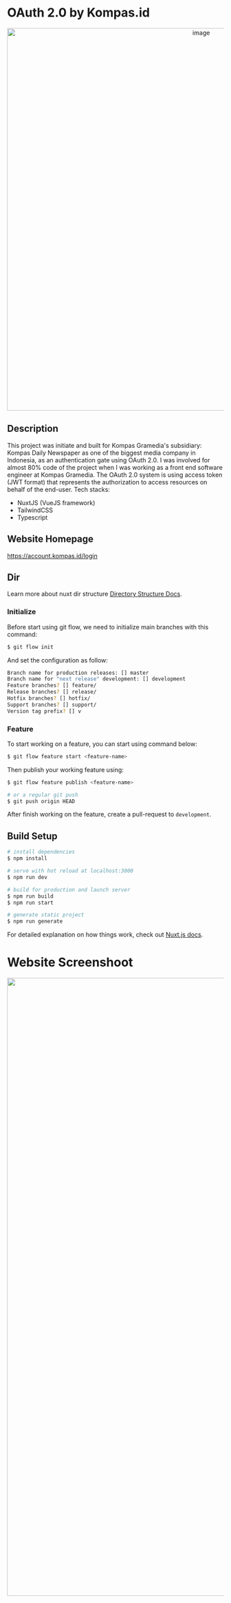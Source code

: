 # OAuth 2.0 by Kompas.id 

<p align="center">
<img width="887" alt="image" src="https://user-images.githubusercontent.com/44907916/209456314-3f8d5092-8df7-4eb4-b763-c6fa9338fc1a.png">
</p>

## Description
This project was initiate and built for Kompas Gramedia's subsidiary: Kompas Daily Newspaper as one of the biggest media company in Indonesia, as an authentication gate using OAuth 2.0. I was involved for almost 80% code of the project when I was working as a front end software engineer at Kompas Gramedia.
The OAuth 2.0 system is using access token (JWT format) that represents the authorization to access resources on behalf of the end-user.
Tech stacks:
- NuxtJS (VueJS framework)
- TailwindCSS
- Typescript

## Website Homepage
https://account.kompas.id/login

## Dir
Learn more about nuxt dir structure [Directory Structure Docs](/docs/2.x/directory-structure/nuxt).
### Initialize
Before start using git flow, we need to initialize main branches with this command:
```sh
$ git flow init
```
And set the configuration as follow:

```sh
Branch name for production releases: [] master
Branch name for "next release" development: [] development
Feature branches? [] feature/
Release branches? [] release/
Hotfix branches? [] hotfix/
Support branches? [] support/
Version tag prefix? [] v
```
### Feature
To start working on a feature, you can start using command below:

```sh
$ git flow feature start <feature-name>
```

Then publish your working feature using:
```sh
$ git flow feature publish <feature-name>

# or a regular git push
$ git push origin HEAD
```

After finish working on the feature, create a pull-request to `development`.

## Build Setup

```bash
# install dependencies
$ npm install

# serve with hot reload at localhost:3000
$ npm run dev

# build for production and launch server
$ npm run build
$ npm run start

# generate static project
$ npm run generate
```

For detailed explanation on how things work, check out [Nuxt.js docs](https://nuxtjs.org).

# Website Screenshoot 
<p align="center">
<img width="1433" alt="image" src="https://user-images.githubusercontent.com/44907916/209456180-9841a685-73af-45bc-bb83-cfc638e2a794.png">
</p>

